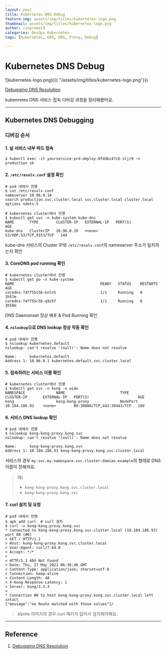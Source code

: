 ```yaml
---
layout: post
title: Kubernetes DNS Debug
feature-img: assets/img/titles/kubernetes-logo.png
thumbnail: assets/img/titles/kubernetes-logo.png
author: csupreme19
categories: DevOps Kubernetes
tags: [Kubernetes, K8S, DNS, Proxy, Debug]

---
```


# Kubernetes DNS Debug

![kubernetes-logo.png]({{ "/assets/img/titles/kubernetes-logo.png"}})

[Debugging DNS Resolution](https://kubernetes.io/docs/tasks/administer-cluster/dns-debugging-resolution/)

kubenretes DNS 서비스 접속 디버깅 과정을 정리해봤어요.

---
## Kubernetes DNS Debugging

### 디버깅 순서

#### 1. 실 서비스 내부 파드 접속

```shell
$ kubectl exec -it yourservice-prd-deploy-6fddbc47c6-sljr9 -n production sh
```

#### 2. `/etc/resolv.conf` 설정 확인

```shell
# pod 내에서 진행
$ cat /etc/resolv.conf
nameserver 10.96.0.10
search production.svc.cluster.local svc.cluster.local cluster.local
options ndots:5

# kubernetes cluster에서 진행
$ kubectl get svc -n kube-system kube-dns
NAME       TYPE        CLUSTER-IP   EXTERNAL-IP   PORT(S)                  AGE
kube-dns   ClusterIP   10.96.0.10   <none>        53/UDP,53/TCP,9153/TCP   14d
```

kube-dns 서비스의 Cluster IP와 `/etc/resolv.conf`의 nameserver 주소가 일치하는지 확인

#### 3. CoreDNS pod running 확인

```shell
# kubernetes cluster에서 진행
$ kubectl get po -n kube-system
NAME                                       READY   STATUS    RESTARTS   AGE
coredns-74ff55c5b-knln5                    1/1     Running   0          3h57m
coredns-74ff55c5b-q9z5f                    1/1     Running   0          3h58m
```

DNS Daemonset 정상 배포 & Pod Running 확인

#### 4. `nslookup`으로 DNS lookup 정상 작동 확인

```shell
# pod 내에서 진행
$ nslookup kubernetes.default
nslookup: can't resolve '(null)': Name does not resolve

Name:      kubernetes.default
Address 1: 10.96.0.1 kubernetes.default.svc.cluster.local
```

#### 5. 접속하려는 서비스 이름 확인

```shell
# kubernetes cluster에서 진행
$ kubectl get svc -n kong -o wide
NAMESPACE              NAME                         TYPE        CLUSTER-IP       EXTERNAL-IP   PORT(S)                      AGE
kong                   kong-kong-proxy              NodePort    10.104.186.93    <none>        80:30080/TCP,443:30443/TCP   10d
```

#### 6. 서비스 DNS lookup 확인

```shell
# pod 내에서 진행
$ nslookup kong-kong-proxy.kong.svc
nslookup: can't resolve '(null)': Name does not resolve

Name:      kong-kong-proxy.kong.svc
Address 1: 10.104.186.93 kong-kong-proxy.kong.svc.cluster.local
```

서비스의 경우 `my-svc.my-namespace.svc.cluster-domian.example`의 형태로 DNS 이름이 정해져요.

> 예) 
>
> - `kong-kong-proxy.kong.svc.cluster.local`
> - `kong-kong-proxy.kong.svc`

#### 7. curl 설치 및 요청

```shell
# pod 내에서 진행
$ apk add curl	# curl 설치
$ curl -v kong-kong.proxy.kong.svc
* Connected to kong-kong-proxy.kong.svc.cluster.local (10.104.186.93) port 80 (#0)
> GET / HTTP/1.1
> Host: kong-kong-proxy.kong.svc.cluster.local
> User-Agent: curl/7.64.0
> Accept: */*
>
< HTTP/1.1 404 Not Found
< Date: Thu, 27 May 2021 06:36:46 GMT
< Content-Type: application/json; charset=utf-8
< Connection: keep-alive
< Content-Length: 48
< X-Kong-Response-Latency: 1
< Server: kong/2.3.3
<
* Connection #0 to host kong-kong-proxy.kong.svc.cluster.local left intact
{"message":"no Route matched with those values"}/
```
> alpine 이미지의 경우 curl 패키지 없어서 설치해야해요.
>


---

## Reference

1. [Debugging DNS Resolution](https://kubernetes.io/docs/tasks/administer-cluster/dns-debugging-resolution/)